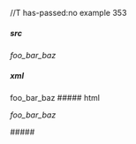 //T has-passed:no
example 353
##### src
_foo_bar_baz_
##### xml
<?xml version="1.0" encoding="UTF-8"?>
<!DOCTYPE document SYSTEM "CommonMark.dtd">
<document xmlns="http://commonmark.org/xml/1.0">
  <paragraph>
    <emph>
      <text>foo_bar_baz</text>
    </emph>
  </paragraph>
</document>
##### html
<p><em>foo_bar_baz</em></p>
#####

